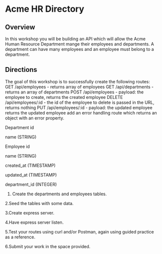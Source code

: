 # Acme HR Directory
## Overview
In this workshop you will be building an API which will allow the Acme Human Resource Department mange their employees and departments. A department can have many employees and an employee must belong to a department.
## Directions
The goal of this workshop is to successfully create the following routes:
GET /api/employees - returns array of employees
GET /api/departments - returns an array of departments
POST /api/employees - payload: the employee to create, returns the created employee
DELETE /api/employees/:id - the id of the employee to delete is passed in the URL, returns nothing
PUT /api/employees/:id - payload: the updated employee returns the updated employee
add an error handling route which returns an object with an error property.

Department
  id

  name (STRING)

Employee
  id

  name (STRING)

  created_at (TIMESTAMP)

  updated_at (TIMESTAMP)

  department_id (INTEGER) 

1. Create the departments and employees tables. 

2.Seed the tables with some data. 

3.Create express server.

4.Have express server listen. 

5.Test your routes using curl and/or Postman, again using guided practice as a reference.

6.Submit your work in the space provided. 
